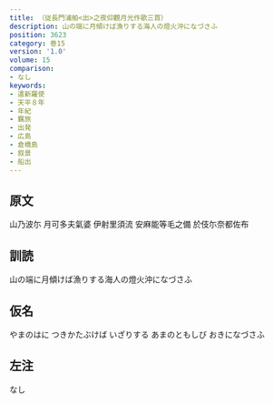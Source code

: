 ```yaml
---
title: （従長門浦舶<出>之夜仰觀月光作歌三首）
description: 山の端に月傾けば漁りする海人の燈火沖になづさふ
position: 3623
category: 巻15
version: '1.0'
volume: 15
comparison:
- なし
keywords:
- 遣新羅使
- 天平８年
- 年紀
- 羈旅
- 出発
- 広島
- 倉橋島
- 叙景
- 船出
---
```


## 原文

山乃波尓 月可多夫氣婆 伊射里須流 安麻能等毛之備 於伎尓奈都佐布

## 訓読

山の端に月傾けば漁りする海人の燈火沖になづさふ

## 仮名

やまのはに つきかたぶけば いざりする あまのともしび おきになづさふ

## 左注

なし
